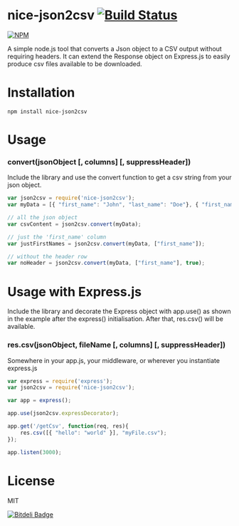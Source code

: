 nice-json2csv [![Build Status](https://secure.travis-ci.org/matteofigus/nice-json2csv.png?branch=master)](http://travis-ci.org/matteofigus/nice-json2csv)
=============

[![NPM](https://nodei.co/npm/nice-json2csv.png?downloads=true)](https://npmjs.org/package/nice-json2csv)

A simple node.js tool that converts a Json object to a CSV output without requiring headers.
It can extend the Response object on Express.js to easily produce csv files available to be downloaded.

# Installation

```shell
npm install nice-json2csv
```

# Usage

### convert(jsonObject [, columns] [, suppressHeader])

Include the library and use the convert function to get a csv string from your json object.

```js
var json2csv = require('nice-json2csv');
var myData = [{ "first_name": "John", "last_name": "Doe"}, { "first_name": "Jane", "last_name": "Doe"}, { "first_name": "Mick"}];

// all the json object
var csvContent = json2csv.convert(myData);

// just the 'first_name' column
var justFirstNames = json2csv.convert(myData, ["first_name"]);

// without the header row
var noHeader = json2csv.convert(myData, ["first_name"], true);
```

# Usage with Express.js

Include the library and decorate the Express object with app.use() as shown in the example after the express() initialisation. After that, res.csv() will be available.

### res.csv(jsonObject, fileName [, columns] [, suppressHeader])

Somewhere in your app.js, your middleware, or wherever you instantiate express.js

```js
var express = require('express');
var json2csv = require('nice-json2csv');

var app = express();

app.use(json2csv.expressDecorator);  

app.get('/getCsv', function(req, res){
	res.csv([{ "hello": "world" }], "myFile.csv");
});

app.listen(3000);
```

# License

MIT

[![Bitdeli Badge](https://d2weczhvl823v0.cloudfront.net/matteofigus/nice-json2csv/trend.png)](https://bitdeli.com/free "Bitdeli Badge")

